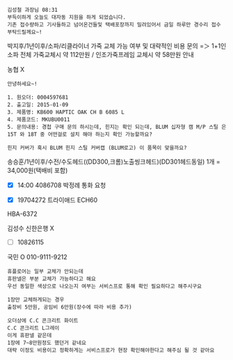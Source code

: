 
```ad-note
김성철 과장님 08:31
부득이하게 오늘도 대자동 지원을 하게 되었습니다.
기존 접수량하고 기사들하고 넘어온건들및 택배포장까지 밀려있어서 금일 하루만 경수리 접수 부탁드릴께요~!
```

박지후/1년이후/소파/리클라이너 가죽 교체 가능 여부 및 대략적인 비용 문의 =＞ 1+1인 소파 전체 가죽교체시 약 112만원  / 인조가죽프레임 교체시 약 58만원 안내

농협
X


```
안녕하세요~!

1. 원오더: 0004597681
2. 출고일: 2015-01-09
3. 제품명: KB600 HAPTIC OAK CH B 6085 L
4. 제품코드: MKUBU0011
5. 문의내용: 경첩 구매 문의 하시는데, 힌지는 확인 되는데, BLUM 십자형 캠 M/P 스틸 은 15T 와 18T 중 어떤걸로 설치 해야 하는지 확인 가능할까요?

힌지 커버가 혹시 BLUM 힌지 스틸 커버캡 (BLUM로고) 이 품목이 맞을까요?
```


송승훈/1년이후/수전/수도헤드((DD300,크롬)노출씽크헤드)(DD301헤드동일) 1개 = 34,000원(택배비 포함)

- [x] 14:00 4086708 박정례 통화 요청

- [x] 19704272 트라이애드 ECH60



HBA-6372

김성수
신한은행
X



- [ ] 10826115 

국민
O 010-9111-9212


```
휴플로어는 일부 교체가 안되는데 
휴판넬은 부분 교체가 가능하다고 해요
우선 동일한 색상으로 나오는지 여부는 서비스프로 통해 확인 필요하다고 해주시구요

1장만 교체하게되는 경우 
출장비 5만원, 공임비 6만원(장수에 따라 비용 추가)

오더상에 C.C 콘크리트 화이트
C.C 콘크리트 L그레이
이게 휴판넬 같은데 
1장에 7~8만원정도 했던거 같네요
대략 이정도 비용이고 정확하게는 서비스프로가 현장 확인해야한다고 해주심 될 것 같아요
```